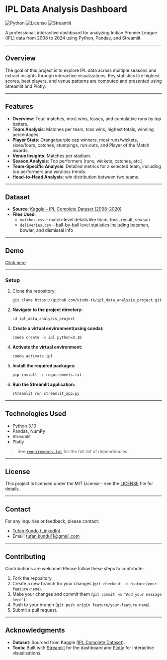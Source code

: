 # IPL Data Analysis Dashboard
![Python](https://img.shields.io/badge/Python-3.10-blue)
![License](https://img.shields.io/badge/license-MIT-green)
![Streamlit](https://img.shields.io/badge/Streamlit-1.38.0-red)

A professional, interactive dashboard for analyzing Indian Premier League (IPL) data from 2008 to 2024 using Python, Pandas, and Streamlit.

---

## Overview

The goal of this project is to explore IPL data across multiple seasons and extract insights through interactive visualizations. Key statistics like highest scores, best players, and venue patterns are computed and presented using Streamlit and Plotly.

---

## Features

- **Overview**: Total matches, most wins, losses, and cumulative runs by top batters.
- **Team Analysis**: Matches per team, toss wins, highest totals, winning percentages.
- **Player Stats**: Orange/purple cap winners, most runs/wickets, sixes/fours, catches, stumpings, run-outs, and Player of the Match awards.
- **Venue Insights**: Matches per stadium.
- **Season Analysis**: Top performers (runs, wickets, catches, etc.)
- **Team-Specific Analysis**: Detailed metrics for a selected team, including top performers and win/loss trends.
- **Head-to-Head Analysis**: win distribution between two teams.

---

## Dataset

- **Source**: [Kaggle – IPL Complete Dataset (2008–2020)](https://www.kaggle.com/datasets/patrickb1912/ipl-complete-dataset-20082020)
- **Files Used**:
  - `matches.csv` – match-level details like team, toss, result, season
  - `deliveries.csv` – ball-by-ball level statistics including batsman, bowler, and dismissal info

---


## Demo

<a href="https://ipldataanalysisproject.streamlit.app/">Click here</a>

---

### Setup

1. Clone the repository:

   ```bash
   git clone https://github.com/kindo-tk/ipl_data_analysis_project.git
   ```
2. **Navigate to the project directory:**

    ```sh
    cd ipl_data_analysis_project
    ```

3. **Create a virtual environment(using conda):**

    ```sh
    conda create -n ipl python=3.10
    ```

4. **Activate the virtual environment:**

   ```sh
   conda activate ipl
   ```

5. **Install the required packages:**

    ```sh
    pip install -r requirements.txt
    ```

6. **Run the Streamlit application:**

    ```sh
    streamlit run streamlit_app.py
    ```
---

## Technologies Used

- Python 3.10
- Pandas, NumPy
- Streamlit
- Plotly
> See [`requirements.txt`](requirements.txt) for the full list of dependencies.

---

## License

This project is licensed under the MIT License - see the [LICENSE](LICENSE) file for details.

---

## Contact 
For any inquiries or feedback, please contact:

- <a href="https://www.linkedin.com/in/tufan-kundu-577945221/">Tufan Kundu (LinkedIn)</a>
- Email: tufan.kundu11@gmail.com

---
## Contributing

Contributions are welcome! Please follow these steps to contribute:

1. Fork the repository.
2. Create a new branch for your changes (`git checkout -b feature/your-feature-name`).
3. Make your changes and commit them (`git commit -m "Add your message here"`).
4. Push to your branch (`git push origin feature/your-feature-name`).
5. Submit a pull request.

---

## Acknowledgments

- **Dataset**: Sourced from Kaggle ([IPL Complete Dataset](https://www.kaggle.com/datasets/patrickb1912/ipl-complete-dataset-20082020)).
- **Tools**: Built with [Streamlit](https://streamlit.io/) for the dashboard and [Plotly](https://plotly.com/) for interactive visualizations.

